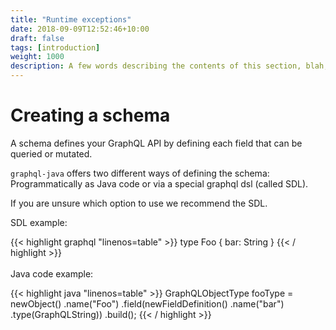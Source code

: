 ```yaml
---
title: "Runtime exceptions"
date: 2018-09-09T12:52:46+10:00
draft: false
tags: [introduction]
weight: 1000
description: A few words describing the contents of this section, blah, blah, blah.
---
```

# Creating a schema

A schema defines your GraphQL API by defining each field that can be queried or mutated.

`graphql-java` offers two different ways of defining the schema: Programmatically as Java code or via a special graphql dsl (called SDL).

If you are unsure which option to use we recommend the SDL.

SDL example:

{{< highlight graphql "linenos=table" >}}
type Foo {
    bar: String
}
{{< / highlight >}}
<br/>
<br/>
Java code example:

{{< highlight java "linenos=table" >}}
GraphQLObjectType fooType = newObject()
    .name("Foo")
    .field(newFieldDefinition()
            .name("bar")
            .type(GraphQLString))
    .build();
{{< / highlight >}}
